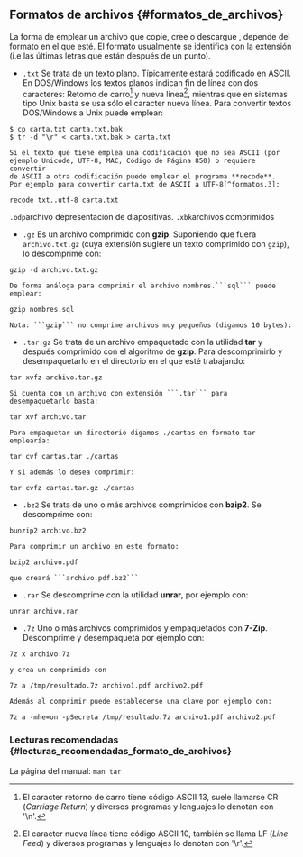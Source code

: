 ## Formatos de archivos {#formatos_de_archivos}

La forma de emplear un archivo que copie, cree o descargue , depende 
del formato en el que esté. 
El formato usualmente se identifica con la extensión (i.e las últimas 
letras que están después de un punto).

- ```.txt``` Se trata de un texto plano. Típicamente estará codificado en 
	ASCII. En DOS/Windows los textos planos indican fin de línea con dos 
	caracteres: Retorno de carro[^formatos.1] y nueva línea[^formatos.2], 
	mientras que en sistemas tipo Unix basta se usa sólo el caracter nueva 
	línea.  Para convertir textos DOS/Windows a Unix puede emplear:
```
$ cp carta.txt carta.txt.bak
$ tr -d "\r" < carta.txt.bak > carta.txt
```
	Si el texto que tiene emplea una codificación que no sea ASCII (por 
	ejemplo Unicode, UTF-8, MAC, Código de Página 850) o requiere convertir 
	de ASCII a otra codificación puede emplear el programa **recode**. 
	Por ejemplo para convertir carta.txt de ASCII a UTF-8[^formatos.3]:
```
recode txt..utf-8 carta.txt
```
```.odp```archivo depresentacion de diapositivas.
```.xbk```archivos comprimidos

- ```.gz``` Es un archivo comprimido con **gzip**. Suponiendo que 
	fuera ```archivo.txt.gz``` (cuya extensión sugiere un texto comprimido 
	con ```gzip```), lo descomprime con:
```
gzip -d archivo.txt.gz
```
	De forma análoga para comprimir el archivo nombres.```sql``` puede 
	emplear:
```
gzip nombres.sql
```
	Nota: ```gzip``` no comprime archivos muy pequeños (digamos 10 bytes):

- ```.tar.gz``` Se trata de un archivo empaquetado con la utilidad **tar** 
	y después comprimido con el algoritmo de **gzip**. Para descomprimirlo 
	y desempaquetarlo en el directorio en el que esté trabajando:
```
tar xvfz archivo.tar.gz
```
	Si cuenta con un archivo con extensión ```.tar``` para 
	desempaquetarlo basta:
```
tar xvf archivo.tar
```
   	Para empaquetar un directorio digamos ./cartas en formato tar emplearía:
```
tar cvf cartas.tar ./cartas
```
	Y si además lo desea comprimir:
```
tar cvfz cartas.tar.gz ./cartas
```

- ```.bz2``` Se trata de uno o más archivos comprimidos con **bzip2**.
	Se descomprime con:
```
bunzip2 archivo.bz2
```
	Para comprimir un archivo en este formato:
```
bzip2 archivo.pdf
```
	que creará ```archivo.pdf.bz2```

- ```.rar``` Se descomprime con la utilidad **unrar**, por ejemplo con:
```
unrar archivo.rar
```

- ```.7z``` Uno o más archivos comprimidos y empaquetados con **7-Zip**.
	Descomprime y desempaqueta por ejemplo con:
```
7z x archivo.7z
```
	y crea un comprimido con
```
7z a /tmp/resultado.7z archivo1.pdf archivo2.pdf
```
	Además al comprimir puede establecerse una clave por ejemplo con:
```
7z a -mhe=on -pSecreta /tmp/resultado.7z archivo1.pdf archivo2.pdf
```


			
### Lecturas recomendadas {#lecturas_recomendadas_formato_de_archivos}

La página del manual: ```man tar```

[^formatos.1]: El caracter retorno de carro tiene código ASCII 13, suele 
	llamarse CR (*Carriage Return*) y diversos programas y lenguajes lo 
	denotan con '\n'.

[^formatos.2]: El caracter nueva línea tiene código ASCII 10, también se llama 
	LF (*Line Feed*) y diversos programas y lenguajes lo denotan con '\r'.

[^formatos.3]: UTF-8 es una de las posibles formas de codificar Unicode en 
	ASCII. Los caracteres Unicode con un ASCII equivalente con código menor 
	de 127 tienen la misma representación en UTF-8. Otros caracteres 
	Unicode emplean una secuencia de dos o más caracteres ASCII para su 
	codificación.

